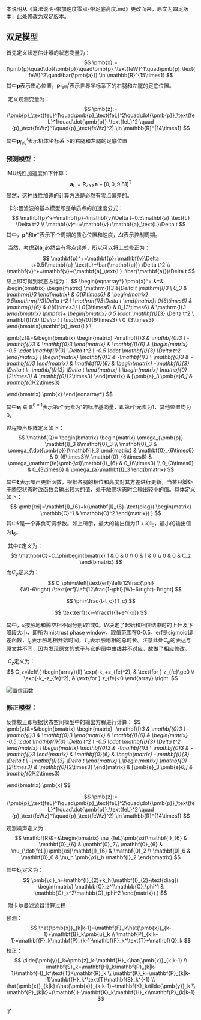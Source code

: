 本说明从《算法说明-带加速度零点-带足底高度.md》更改而来，原文为四足版本，此处修改为双足版本。



## 双足模型

首先定义状态估计器的状态变量为：
$$
\pmb{x}:=(\pmb{p}\quad\dot{\pmb{p}}\quad\pmb{p}_\text{feW}^1\quad\pmb{p}_\text{feW}^2\quad\bar{\pmb{a}}) \in \mathbb{R}^{15\times1}
$$
其中$\pmb{p}$表示质心位置，$\pmb{p}_\text{feW}^i$表示世界坐标系下的右腿和左腿的足底位置。

​	定义观测变量为：
$$
\pmb{z}:=(\pmb{p}_\text{feL}^1\quad\pmb{p}_\text{feL}^2\quad\dot{\pmb{p}}_\text{feL}^1\quad\dot{\pmb{p}}_\text{feL}^2 \quad {p}_\text{feWz}^1\quad{p}_\text{feWz}^2) \in \mathbb{R}^{14\times1}
$$

其中$\pmb{p}_\text{feL}^i$表示机体坐标系下的右腿和左腿的足底位置

### **预测模型：**

IMU线性加速度如下计算：
$$
\mathbf{a}_\text{L}=\mathbf{R}_\mathrm{ZYX}\mathbf{a}-[0,0,9.81]^\text{T}
$$
​        显然，这种线性加速的计算方法是必然有零点偏差的。

​        卡尔曼滤波的基本模型即是单质点的加速度公式：
$$
\mathbf{p}^+=\mathbf{p}+\mathbf{v}\Delta t+0.5\mathbf{a}_\text{L} \Delta t^2 \\
\mathbf{v}^+=\mathbf{v}+\mathbf{a}_\text{L}\Delta t
$$
其中，$\mathbf{p}^+$和$\mathbf{v}^+$表示下个周期的质心位置和速度，$\Delta t$表示控制周期。

​      当然，考虑到$\mathbf{a}_\text{L}$必然会有零点误差，所以可以将上式修正为：
$$
\mathbf{p}^+=\mathbf{p}+\mathbf{v}\Delta t+0.5(\mathbf{a}_\text{L}+\bar{\mathbf{a}}) \Delta t^2 \\
\mathbf{v}^+=\mathbf{v}+(\mathbf{a}_\text{L}+\bar{\mathbf{a}})\Delta t
$$
  综上即可得到状态方程为：
$$
\begin{eqnarray*}
\pmb{x}^+ &=&
\begin{bmatrix}
\begin{matrix}
\mathrm{I}_3 &\Delta t \mathrm{I}_3 \\
0_3 & \mathrm{I}_3 
\end{matrix} & 0_{6\times6} & 
\begin{matrix} 0.5\mathrm{I}_3\Delta t^2 \\ \mathrm{I}_3\Delta t \end{matrix}\\
0_{6\times6} & \mathrm{I}_{6} & 0_{6\times3} \\
0_{3\times6} & 0_{3\times6} & \mathrm{I}_3
\end{bmatrix}
\pmb{x}+
\begin{bmatrix} 0.5 \cdot \mathbf{I}_{3} \Delta t^2 \\
\mathbf{I}_{3} \Delta t \\
\mathbf{0}_{6\times3} \\
0_{3\times3}
\end{bmatrix}\mathbf{a}_\text{L} \\

\pmb{z}&=&\begin{bmatrix}
\begin{matrix}
-\mathbf{I}_3 & \mathbf{0}_3 \\
-\mathbf{I}_3 & \mathbf{0}_3
\end{matrix} & \mathbf{I}_{6}  &
\begin{matrix}
-0.5 \cdot \mathbf{I}_{3} \Delta t^2 \\
-0.5 \cdot \mathbf{I}_{3} \Delta t^2
\end{matrix}    \\
\begin{matrix}
\mathbf{0}_3 & -\mathbf{I}_3 \\
\mathbf{0}_3 & -\mathbf{I}_3
\end{matrix} & \mathbf{0}_{6} &
\begin{matrix}
-\mathbf{I}_{3} \Delta t \\
-\mathbf{I}_{3} \Delta t
\end{matrix} \\
\begin{matrix}
\mathbf{0}_{2\times3} & \mathbf{0}_{2\times3} 
\end{matrix}
& [\pmb{e}_3;\pmb{e}_6;] 
& \mathbf{0}_{2\times3}

\end{bmatrix}
\pmb{x}
\end{eqnarray*}
$$

其中$\pmb{e}_i\in \mathbb{R}^{6\times1}$表示第$i$个元素为1的标准基向量，即第$i$个元素为1，其他位置均为0。

过程噪声矩阵定义如下：
$$
\mathbf{Q}=
\begin{bmatrix}
\begin{matrix}
\omega_{\pmb{p}} \mathbf{I}_3 &\mathbf{0}_3 \\
\mathbf{0}_3 & \omega_{\dot{\pmb{p}}}\mathbf{I}_3 
\end{matrix} & \mathbf{0}_{6\times6} & 0_{6\times3}\\
\mathbf{0}_{6\times6} & \omega_\mathrm{fe}\pmb{\xi}\mathbf{I}_{6} & 0_{6\times3} \\
0_{3\times6} & 0_{3\times6} & \omega_{a}\mathbf{I}_3
\end{bmatrix}
$$

其中$\pmb{\xi}$表示噪声更新函数，根据各腿的相位和高度对其方差进行更新，当某只脚处于腾空状态时改函数会输出较大的值，处于触底状态时会输出较小的值。具体定义如下：
$$
\pmb{\xi}=\mathbf{I}_{6}+k(\mathbf{I}_{6}-\text{diag}(
\begin{matrix}
\mathbb{C}^1 & \mathbb{C}^2
\end{matrix}) )
$$
其中$k$是一个非负可调参数。如上所示，最大的输出值为$(1+k)\mathbf{I}_{6}$，最小的输出值为$\mathbf{I}_{6}$。

​		其中$\mathbb{C}$定义为：
$$
\mathbb{C}=C_\phi\begin{bmatrix}
1 & 0 & 0 \\
0 & 1 & 0 \\
0 & 0 & C_z
\end{bmatrix}
$$
而$C_\phi$定义为：
$$
C_\phi=s\left[\text{erf}\left(12\frac{\phi}{W}-6\right)+\text{erf}\left(12\frac{1-\phi}{W}-6\right)-1\right]
$$

$$
\phi=\frac{t-t_c}{T_c}
$$

$$
\text{erf}(x)=\frac{1}{1+e^{-x}}
$$

其中，$s$按触地和腾空相不同分别取1或0。$W$决定了起始和相位结束时的上升及下降段大小，即所为mistrust phase window，取值范围在0-0.5。erf是sigmoid误差函数，$t_c$表示触地相开始时间，$T_c$表示触地相的总时长。注意此处$C_{\phi}$的表达与原文并不同，因为发现原文的式子与它的图中曲线并不对应，故做了相应修改。

​		$C_z$定义为：
$$
C_z=\left\{
\begin{array}{ll}
\exp(-k_+z_{fe}^2), & \text{for } z_{fe}\ge0 \\
\exp(-k_-z_{fe}^2), & \text{for } z_{fe}<0
\end{array}
\right.
$$

![置信函数](E:\CASIA_Research\Research_Projects\Bonnie双足机器人\状态估计\置信函数.png)

### **修正模型：**

反馈校正即根据状态空间模型中的输出方程进行计算：
$$
\pmb{z}&=&\begin{bmatrix}
\begin{matrix}
-\mathbf{I}_3 & \mathbf{0}_3 \\
-\mathbf{I}_3 & \mathbf{0}_3
\end{matrix} & \mathbf{I}_{6}  &
\begin{matrix}
-0.5 \cdot \mathbf{I}_{3} \Delta t^2 \\
-0.5 \cdot \mathbf{I}_{3} \Delta t^2
\end{matrix}    \\
\begin{matrix}
\mathbf{0}_3 & -\mathbf{I}_3 \\
\mathbf{0}_3 & -\mathbf{I}_3
\end{matrix} & \mathbf{0}_{6} &
\begin{matrix}
-\mathbf{I}_{3} \Delta t \\
-\mathbf{I}_{3} \Delta t
\end{matrix} \\
\begin{matrix}
\mathbf{0}_{2\times3} & \mathbf{0}_{2\times3} 
\end{matrix}
& [\pmb{e}_3;\pmb{e}_6;] 
& \mathbf{0}_{2\times3}

\end{bmatrix}
\pmb{x}
$$

$$
\pmb{z}:=(\pmb{p}_\text{feL}^1\quad\pmb{p}_\text{feL}^2\quad\dot{\pmb{p}}_\text{feL}^1\quad\dot{\pmb{p}}_\text{feL}^2 \quad {p}_\text{feWz}^1\quad{p}_\text{feWz}^2) \in \mathbb{R}^{14\times1}
$$



观测噪声定义为：
$$
\mathbf{R}&=&\begin{bmatrix}
 \nu_{feL}\pmb{\xi}\mathbf{I}_{6} & \mathbf{0}_{6}  & \mathbf{0}_2\\
 \mathbf{0}_{6} & \nu_{\dot{feL}}\pmb{\xi}\mathbf{I}_{6} & \mathbf{0}_2 \\
 \mathbf{0}_6 & \mathbf{0}_6 & \nu_h \pmb{\xi}_h \mathbf{I}_2 \end{bmatrix}
$$

其中$\pmb{\xi}_h$定义为：
$$
\pmb{\xi}_h=\mathbf{I}_{2}+k_h(\mathbf{I}_{2}-\text{diag}(
\begin{matrix}
\mathbb{C}_z^1\mathbb{C}_\phi^1 & \mathbb{C}_z^2\mathbb{C}_\phi^2
\end{matrix}) )
$$



​		附卡尔曼滤波器计算过程：

预测：
$$
\hat{\pmb{x}}_{k|k-1}=\mathbf{F}_k\hat{\pmb{x}}_{k-1}+\mathbf{B}_k\pmb{u}_k \\
\mathbf{P}_{k|k-1}=\mathbf{F}_k\mathbf{P}_{k-1}\mathbf{F}_k^\text{T}+\mathbf{Q}_k
$$
校正：
$$
\tilde{\pmb{y}}_k=\pmb{z}_k-\mathbf{H}_k\hat{\pmb{x}}_{k|k-1} \\
\mathbf{S}_k=\mathbf{H}_k\mathbf{P}_{k|k-1}\mathbf{H}_k^\text{T}+\mathbf{R}_k \\
\mathbf{K}_k=\mathbf{P}_{k|k-1}\mathbf{H}_k^\text{T}\mathbf{S}_k^{-1} \\
\hat{\pmb{x}}_{k|k}=\hat{\pmb{x}}_{k|k-1}+\mathbf{K}_k\tilde{\pmb{y}}_k \\
\mathbf{P}_{k|k}=(\mathbf{I}-\mathbf{K}_k\mathbf{H}_k)\mathbf{P}_{k|k-1}
$$



了
